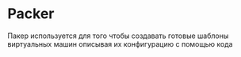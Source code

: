 # Packer 
Пакер используется для того чтобы создавать готовые шаблоны виртуальных машин описывая их конфигурацию с помощью кода


